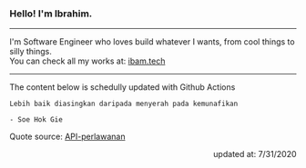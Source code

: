 ### Hello! I'm Ibrahim.

---

I'm Software Engineer who loves build whatever I wants, from cool things to silly things. <br>
You can check all my works at: [ibam.tech](https://ibam.tech/)

---

The content below is schedully updated with Github Actions

    Lebih baik diasingkan daripada menyerah pada kemunafikan

    - Soe Hok Gie

Quote source: [API-perlawanan](https://github.com/ibamibrhm/api-perlawanan)

<div dir="rtl">
updated at: 7/31/2020
</div>